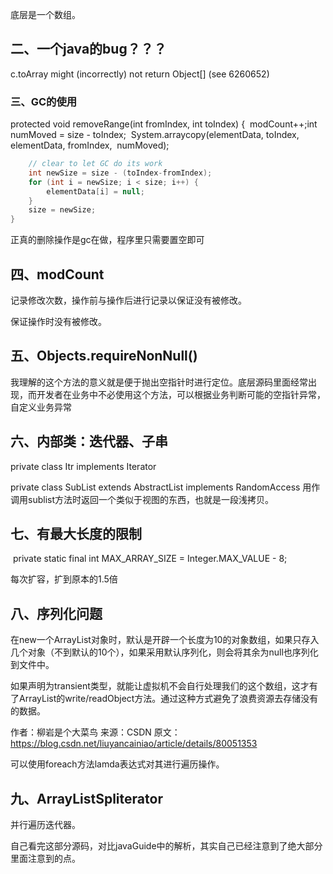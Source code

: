 底层是一个数组。



## 二、一个java的bug？？？

c.toArray might (incorrectly) not return Object[] (see 6260652)





### 三、GC的使用

protected void removeRange(int fromIndex, int toIndex) {
​        modCount++;
​        int numMoved = size - toIndex;
​        System.arraycopy(elementData, toIndex, elementData, fromIndex,
​                         numMoved);

```java
    // clear to let GC do its work
    int newSize = size - (toIndex-fromIndex);
    for (int i = newSize; i < size; i++) {
        elementData[i] = null;
    }
    size = newSize;
}
```
正真的删除操作是gc在做，程序里只需要置空即可



## 四、modCount

记录修改次数，操作前与操作后进行记录以保证没有被修改。

保证操作时没有被修改。



## 五、Objects.requireNonNull()

我理解的这个方法的意义就是便于抛出空指针时进行定位。底层源码里面经常出现，而开发者在业务中不必使用这个方法，可以根据业务判断可能的空指针异常，自定义业务异常



## 六、内部类：迭代器、子串

private class Itr implements Iterator<E>

private class SubList extends AbstractList<E> implements RandomAccess  用作调用sublist方法时返回一个类似于视图的东西，也就是一段浅拷贝。



## 七、有最大长度的限制

​    private static final int MAX_ARRAY_SIZE = Integer.MAX_VALUE - 8;

每次扩容，扩到原本的1.5倍



## 八、序列化问题

在new一个ArrayList对象时，默认是开辟一个长度为10的对象数组，如果只存入几个对象（不到默认的10个），如果采用默认序列化，则会将其余为null也序列化到文件中。

如果声明为transient类型，就能让虚拟机不会自行处理我们的这个数组，这才有了ArrayList的write/readObject方法。通过这种方式避免了浪费资源去存储没有的数据。

作者：柳岩是个大菜鸟 
来源：CSDN 
原文：https://blog.csdn.net/liuyancainiao/article/details/80051353 



可以使用foreach方法lamda表达式对其进行遍历操作。



## 九、ArrayListSpliterator

并行遍历迭代器。







自己看完这部分源码，对比javaGuide中的解析，其实自己已经注意到了绝大部分里面注意到的点。
